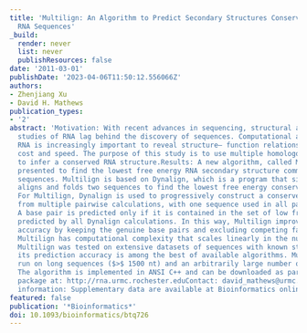 ```yaml
---
title: 'Multilign: An Algorithm to Predict Secondary Structures Conserved in Multiple
  RNA Sequences'
_build:
  render: never
  list: never
  publishResources: false
date: '2011-03-01'
publishDate: '2023-04-06T11:50:12.556066Z'
authors:
- Zhenjiang Xu
- David H. Mathews
publication_types:
- '2'
abstract: 'Motivation: With recent advances in sequencing, structural and functional
  studies of RNA lag behind the discovery of sequences. Computational analysis of
  RNA is increasingly important to reveal structure– function relationships with low
  cost and speed. The purpose of this study is to use multiple homologous sequences
  to infer a conserved RNA structure.Results: A new algorithm, called Multilign, is
  presented to find the lowest free energy RNA secondary structure common to multiple
  sequences. Multilign is based on Dynalign, which is a program that simultaneously
  aligns and folds two sequences to find the lowest free energy conserved structure.
  For Multilign, Dynalign is used to progressively construct a conserved structure
  from multiple pairwise calculations, with one sequence used in all pairwise calculations.
  A base pair is predicted only if it is contained in the set of low free energy structures
  predicted by all Dynalign calculations. In this way, Multilign improves prediction
  accuracy by keeping the genuine base pairs and excluding competing false base pairs.
  Multilign has computational complexity that scales linearly in the number of sequences.
  Multilign was tested on extensive datasets of sequences with known structure and
  its prediction accuracy is among the best of available algorithms. Multilign can
  run on long sequences ($>$ 1500 nt) and an arbitrarily large number of sequences.Availability:
  The algorithm is implemented in ANSI C++ and can be downloaded as part of the RNAstructure
  package at: http://rna.urmc.rochester.eduContact: david_mathews@urmc.rochester.eduSupplementary
  information: Supplementary data are available at Bioinformatics online.'
featured: false
publication: '*Bioinformatics*'
doi: 10.1093/bioinformatics/btq726
---
```


